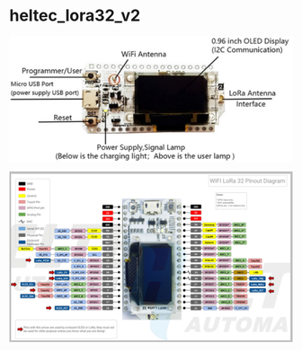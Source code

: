 # heltec_lora32_v2


![image info](./heltec_lora_v2_module.png)

![image info](./heltec_lora_v2_pinout.png)
